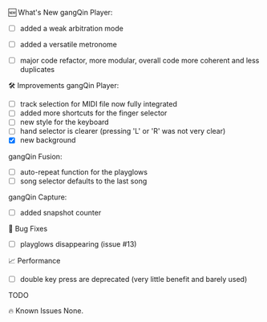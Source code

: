 

🆕 What's New
gangQin Player:
- [ ] added a weak arbitration mode
- [ ] added a versatile metronome
- [ ] major code refactor, more modular, overall code more coherent and less duplicates


🛠️ Improvements
gangQin Player:
- [ ] track selection for MIDI file now fully integrated
- [ ] added more shortcuts for the finger selector
- [ ] new style for the keyboard
- [ ] hand selector is clearer (pressing 'L' or 'R' was not very clear)
- [X] new background

gangQin Fusion:
- [ ] auto-repeat function for the playglows
- [ ] song selector defaults to the last song

gangQin Capture:
- [ ] added snapshot counter 

🐞 Bug Fixes
- [ ] playglows disappearing (issue #13)

📈 Performance
- [ ] double key press are deprecated (very little benefit and barely used)

TODO

🔥 Known Issues
None.